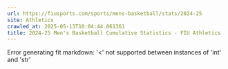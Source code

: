 ```yaml
---
url: https://fiusports.com/sports/mens-basketball/stats/2024-25
site: Athletics
crawled_at: 2025-05-13T10:04:44.061361
title: 2024-25 Men's Basketball Cumulative Statistics - FIU Athletics
---
```


Error generating fit markdown: '<' not supported between instances of 'int' and 'str'